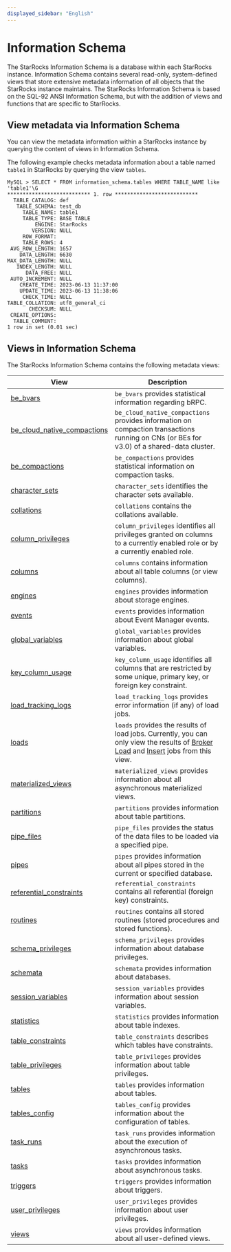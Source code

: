 ```yaml
---
displayed_sidebar: "English"
---
```


# Information Schema

The StarRocks Information Schema is a database within each StarRocks instance. Information Schema contains several read-only, system-defined views that store extensive metadata information of all objects that the StarRocks instance maintains. The StarRocks Information Schema is based on the SQL-92 ANSI Information Schema, but with the addition of views and functions that are specific to StarRocks.

## View metadata via Information Schema

You can view the metadata information within a StarRocks instance by querying the content of views in Information Schema.

The following example checks metadata information about a table named `table1` in StarRocks by querying the view `tables`.

```Plain
MySQL > SELECT * FROM information_schema.tables WHERE TABLE_NAME like 'table1'\G
*************************** 1. row ***************************
  TABLE_CATALOG: def
   TABLE_SCHEMA: test_db
     TABLE_NAME: table1
     TABLE_TYPE: BASE TABLE
         ENGINE: StarRocks
        VERSION: NULL
     ROW_FORMAT: 
     TABLE_ROWS: 4
 AVG_ROW_LENGTH: 1657
    DATA_LENGTH: 6630
MAX_DATA_LENGTH: NULL
   INDEX_LENGTH: NULL
      DATA_FREE: NULL
 AUTO_INCREMENT: NULL
    CREATE_TIME: 2023-06-13 11:37:00
    UPDATE_TIME: 2023-06-13 11:38:06
     CHECK_TIME: NULL
TABLE_COLLATION: utf8_general_ci
       CHECKSUM: NULL
 CREATE_OPTIONS: 
  TABLE_COMMENT: 
1 row in set (0.01 sec)
```

## Views in Information Schema

The StarRocks Information Schema contains the following metadata views:

| **View**                                                    | **Description**                                              |
| ----------------------------------------------------------- | ------------------------------------------------------------ |
| [be_bvars](./be_bvars.md)                                       | `be_bvars` provides statistical information regarding bRPC.  |
| [be_cloud_native_compactions](./be_cloud_native_compactions.md) | `be_cloud_native_compactions` provides information on compaction transactions running on CNs (or BEs for v3.0) of a shared-data cluster. |
| [be_compactions](./be_compactions.md)                           | `be_compactions` provides statistical information on compaction tasks. |
| [character_sets](./character_sets.md)                           | `character_sets` identifies the character sets available.    |
| [collations](./collations.md)                                   | `collations` contains the collations available.              |
| [column_privileges](./column_privileges.md)                     | `column_privileges` identifies all privileges granted on columns to a currently enabled role or by a currently enabled role. |
| [columns](./columns.md)                                         | `columns` contains information about all table columns (or view columns). |
| [engines](./engines.md)                                         | `engines` provides information about storage engines.        |
| [events](./events.md)                                           | `events` provides information about Event Manager events.    |
| [global_variables](./global_variables.md)                       | `global_variables` provides information about global variables. |
| [key_column_usage](./key_column_usage.md)                       | `key_column_usage` identifies all columns that are restricted by some unique, primary key, or foreign key constraint. |
| [load_tracking_logs](./load_tracking_logs.md)                   | `load_tracking_logs` provides error information (if any) of load jobs. |
| [loads](./loads.md)                                             | `loads` provides the results of load jobs. Currently, you can only view the results of [Broker Load](../../sql-reference/sql-statements/data-manipulation/BROKER_LOAD.md) and [Insert](../../sql-reference/sql-statements/data-manipulation/insert.md) jobs from this view. |
| [materialized_views](./materialized_views.md)                   | `materialized_views` provides information about all asynchronous materialized views. |
| [partitions](./partitions.md)                                   | `partitions` provides information about table partitions.    |
| [pipe_files](./pipe_files.md)                                   | `pipe_files` provides the status of the data files to be loaded via a specified pipe. |
| [pipes](./pipes.md)                                             | `pipes` provides information about all pipes stored in the current or specified database. |
| [referential_constraints](./referential_constraints.md)         | `referential_constraints` contains all referential (foreign key) constraints. |
| [routines](./routines.md)                                       | `routines` contains all stored routines (stored procedures and stored functions). |
| [schema_privileges](./schema_privileges.md)                     | `schema_privileges` provides information about database privileges. |
| [schemata](./schemata.md)                                       | `schemata` provides information about databases.             |
| [session_variables](./session_variables.md)                     | `session_variables` provides information about session variables. |
| [statistics](./statistics.md)                                   | `statistics` provides information about table indexes.       |
| [table_constraints](./table_constraints.md)                     | `table_constraints` describes which tables have constraints. |
| [table_privileges](./table_privileges.md)                       | `table_privileges` provides information about table privileges. |
| [tables](./tables.md)                                           | `tables` provides information about tables.                  |
| [tables_config](./tables_config.md)                             | `tables_config` provides information about the configuration of tables. |
| [task_runs](./task_runs.md)                                     | `task_runs` provides information about the execution of asynchronous tasks. |
| [tasks](./tasks.md)                                             | `tasks` provides information about asynchronous tasks.       |
| [triggers](./triggers.md)                                       | `triggers` provides information about triggers.              |
| [user_privileges](./user_privileges.md)                         | `user_privileges` provides information about user privileges. |
| [views](./views.md)                                             | `views` provides information about all user-defined views.   |

